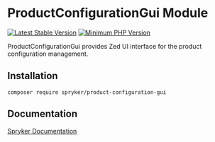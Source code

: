 # ProductConfigurationGui Module
[![Latest Stable Version](https://poser.pugx.org/spryker/product-configuration-gui/v/stable.svg)](https://packagist.org/packages/spryker/product-configuration-gui)
[![Minimum PHP Version](https://img.shields.io/badge/php-%3E%3D%208.3-8892BF.svg)](https://php.net/)

ProductConfigurationGui provides Zed UI interface for the product configuration management.

## Installation

```
composer require spryker/product-configuration-gui
```

## Documentation

[Spryker Documentation](https://docs.spryker.com)
